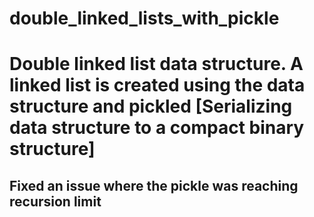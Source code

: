 # double_linked_lists_with_pickle
# Double linked list data structure. A linked list is created using the data structure and pickled [Serializing data structure to a compact binary structure]
## Fixed an issue where the pickle was reaching recursion limit
